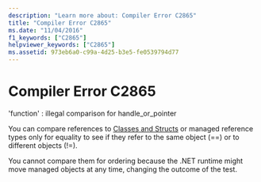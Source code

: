 ```yaml
---
description: "Learn more about: Compiler Error C2865"
title: "Compiler Error C2865"
ms.date: "11/04/2016"
f1_keywords: ["C2865"]
helpviewer_keywords: ["C2865"]
ms.assetid: 973eb6a0-c99a-4d25-b3e5-fe0539794d77
---
```

# Compiler Error C2865

'function' : illegal comparison for handle_or_pointer

You can compare references to [Classes and Structs](../../extensions/classes-and-structs-cpp-component-extensions.md) or managed reference types only for equality to see if they refer to the same object (==) or to different objects (!=).

You cannot compare them for ordering because the .NET runtime might move managed objects at any time, changing the outcome of the test.
